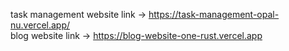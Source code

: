 task management website link -> 
https://task-management-opal-nu.vercel.app/
<br/>
blog website link -> https://blog-website-one-rust.vercel.app
